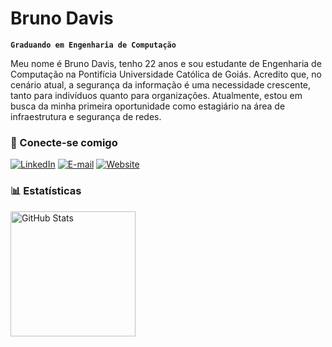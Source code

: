 # Bruno Davis

**`Graduando em Engenharia de Computação`**

Meu nome é Bruno Davis, tenho 22 anos e sou estudante de Engenharia de Computação na Pontifícia Universidade Católica de Goiás. Acredito que, no cenário atual, a segurança da informação é uma necessidade crescente, tanto para indivíduos quanto para organizações. Atualmente, estou em busca da minha primeira oportunidade como estagiário na área de infraestrutura e segurança de redes.

### 🤝 Conecte-se comigo

[![LinkedIn](https://img.shields.io/badge/LinkedIn-0077B5?style=for-the-badge&logoColor=white)](https://www.linkedin.com/in/brunodavissr)
[![E-mail](https://img.shields.io/badge/Email-D14836?style=for-the-badge&logoColor=white)](mailto:brunodavissr@gmail.com)
[![Website](https://img.shields.io/badge/Portfolio-001A2F?style=for-the-badge&logoColor=white)](https://brunodavissr.github.io/portfolio)

### 📊 Estatísticas

<p>
<img 
      align="left" 
      alt="GitHub Stats" 
      height="200" 
      src="https://github-readme-stats.vercel.app/api/top-langs/?username=brunodavissr&theme=tokyonight&layout=compact&custom_title=Linguagens%20mais%20utilizadas&langs_count=9" 
  />
</p>
